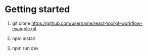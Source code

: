 # Getting started

1. git clone https://github.com/username/react-toolkit-workflow-example.git  


2. npm install


3. npm run dev
